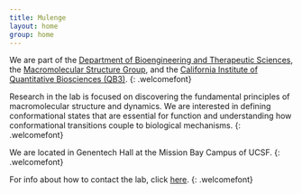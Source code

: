```yaml
---
title: Mulenge
layout: home
group: home
---
```

We are part of the [Department of Bioengineering and Therapeutic Sciences](http://bts.ucsf.edu/), the [Macromolecular Structure Group](http://msg.ucsf.edu/), and the [California Institute of Quantitative Biosciences (QB3)](http://qb3.org/).
{: .welcomefont}

Research in the lab is focused on discovering the fundamental principles of macromolecular structure and dynamics.  We are interested in defining conformational states that are essential for function and understanding how conformational transitions couple to biological mechanisms.
{: .welcomefont}

We are located in Genentech Hall at the Mission Bay Campus of UCSF.
{: .welcomefont}

For info about how to contact the lab, click [here](/contact).
{: .welcomefont}
